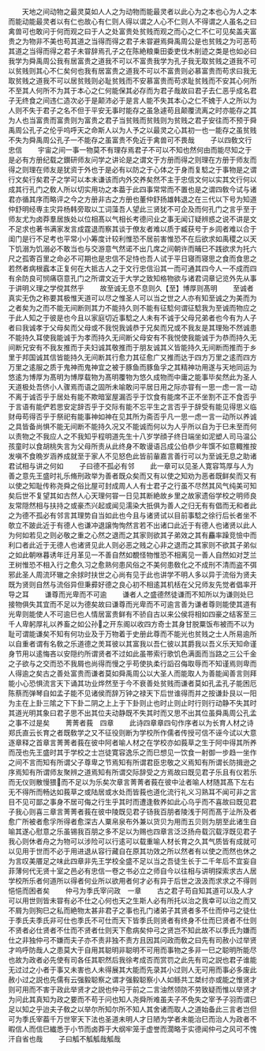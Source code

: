 <!-- { "loadSidebar": true } -->
　　天地之间动物之最灵莫如人人之为动物而能最灵者以此心为之本也心为人之本而能动能最灵者以有仁也故心有仁则人得以谓之人心不仁则人不得谓之人虽名之曰禽兽可也敢问于何而观之曰于人之处富贵处贫贱而观之而心之仁不仁可见矣盖夫富贵之为物非不美也苟其道之当得而得之君子未甞避焉舜禹周公是也贫贱之为可恶苟其道之当得而得之君子未甞辞焉孔子之在陈絶粮乗田委吏伐木削迹之类是也如必曰我学为舜禹周公我有居富贵之道我不可以不富贵我学为孔子我无取贫贱之道我不可以贫贱则其心不仁矣何也我有居富贵之道我不可以不富贵则必慕富贵而苟求曰我无取贫贱之道我不可以居贫贱则必耻贫贱而不安慕富贵而苟求耻贫贱而不安其心何所不至其人何所不为其于本心之仁何能保其必存而为君子哉故曰君子去仁恶乎成名君子无终食之间违仁造次必于是颠沛必于是言人能不失其本心之仁不媿于人之所以为人则不失于君子之名不但于平安无事时能存之虽急遽苟且颠覆流离之时亦能存之其为人也当富贵而富贵则为富贵之君子当贫贱而贫贱则为贫贱之君子安往而不预于舜禹周公孔子之伦乎呜呼天之命斯人以为人予之以最灵之心其初一也一能存之虽贫贱不失为舜禹周公孔子一不能存之虽富贵不免近于禽兽可不畏哉
　　子以四敎文行忠信
　　宇宙之间一事一物莫不有理存焉君子不可以不知也然何由而能尽知之于是必有方册纪载之鑚研师友问学之讲论是之谓文于方册而得之则理在方册于师友而得之则理在师友是犹资于外也于是必有以防之于心体之于身而复騐之于事物是之谓行文矣行矣君子之学可以本末谦该而内外交养矣然不主于忠信文何以实其文行何以成其行孔门之敎人所以切实用功之本葢于此四事常常而不置也是之谓四敎今试与诸君亦循其序而略评之今之方册非古之方册也董仲舒扬雄韩退之在三代以下号为知道仲舒明经専主灾异杨韩旁取以工词藻吾人望此三贤犹不可企及而何孔门之言乎至于师友尤为卤莽羣居族处以位相髙以气相长考德问业之事无闻订疑辨惑之说不讲是文不足求也著书满家发言成霆退而察其谈于僚友者难以质于臧获号于乡闾者难以合于闺门是行不足考也平常小小筹度计较利惟恐不居前害惟恐不在后欲求如禹稷之以天下饥溺为饥溺必不敢当也与交游意气然诺不出几席之间朝许而晡巳不践欲求为托六尺之孤寄百里之命必不可期也是忠信不足恃也吾人试于平日寝而寝思之食而食思之若然者病根蠧本正复何在大抵古人之于文行忠信沿其一而可通其四今人一不成而四有余防良可悯痛窃意孔门之所谓文近于大学之致知格物欲与诸君词章记览外先从事于讲明义理之学傥其然乎
　　故至诚无息不息则久【至】博厚则髙明
　　至诚者真实无伪之称要其极惟天道可以尽之惟圣人可以当之世之人亦有知至诚之为美而为之者矣为之而不能无间断则其力不能持久则不能有征騐何谓征騐我为至诚而物应之于此人知之于彼是也今且以家庭切近事騐之人未有不诚于父母兄弟者也今有为人子者曰我诚孝于父母矣而父母或不我悦我诚恭于兄矣而兄或不我友是其理殆不然诚患不能持久耳使我能诚于为孝而持久无间断父母安有不我悦使我能诚于为恭而持久无间断兄安有不我友推而于夫妇诚其敬推而于朋友诚其义皆能持久无间断而推而于乡里于邦国诚其信皆能持久无间断其行愈力其征愈广又推而达于四方万里之逺而四方万里之逺服之质于鬼神而鬼神宜之被于豚鱼而豚鱼孚之其精神功用遂与天地同运为悠逺为博厚为髙明为博厚载物为髙明覆物为悠久成物而中庸之能事毕矣然此为圣人天道极处吾侪小人骤焉而语之固所未喻敢问平居日用之际亦甞有一思一虑一言一动不离于诚否乎于居处有能不欺暗室屋漏否乎于饮食有能席不正不坐割不正不食否乎于言语有能俨若思安定辞否乎于交际有能不忘平生之言否乎于辞受有能见得思义临财毋苟得否乎于祭祀有能事神如神在见其所为斋否乎凡一思一虑一言一动所以养诚之具皆备尚惧不能无间断不能持久况又不能诚而何以为人乎所以自为于巳未至而何以责物之不我应人之不我知乎程明道先生十八岁学顔子终日端坐如泥塑人司马温公孩童时以食胡桃失言为父母所责从此终身不敢谩语吕成公伯恭少年馔不如意輙推按发嗔不食晩岁涵养成就至于家人不见怒色此皆前軰嘉言善行可以为至诚无息之助诸君试相与讲之何如
　　子曰德不孤必有邻
　　此一章可以见圣人寛容笃厚与人为善之意先王盛时礼乐脩刑政举为善者既众矣而又有以使之知劝为恶者既鲜矣而又有以使之知耻传称尧舜之俗比屋可封成周人人有士君子之行虽不尽然其风气纯美可知矣后世不复望其如古然人心天理何甞一日见其断絶故乡里之故家遗俗学校之明师良友常隠然相与扶持之或豪杰兴起或闻见濡染大扺俱为善人之归无有有倡而无和者此之为德不孤必有邻言其理势自当如此也今且与诸贤试以目前事騐之徐行后长者坐不欹立不跛此近于有德人也谦冲退譲恂恂然言若不出诸口此近于有德人也诸贤以此人为何如若见之则必敬之重之心然之退而之其家则欲其子弟效之其有麤率躁竞憸中而利口者此近于无德人也诸贤见此人则必恶之贱之心非之退而之其家则不欲其子弟似之如此朝咻暮诱年迁月革见一不善自然如覩怪物惟恐不相离见一善人自然如对芝兰玊树惟恐不相入行之愈久习之愈熟何患风俗之不美何患敎化之不成刑不清而盗不弭邪此圣人周流环辙之余捄时扶世之心尚有见于此也讲学不明人多以异于流俗为贤夫既为贤则自然与流俗异但秉彛好德之良心初不相逺其机栝在父兄师友先觉者倡率开导之耳
　　谦尊而光卑而不可逾
　　谦者人之盛德然徒谦而不知所以为谦则处巳接物俱失其宜而不足以为德矣故曰谦尊而光卑而不可逾言善为谦者尊则能使其道有光卑则能使人不可逾巳也人情居富贵鲜有不骄自古以来公侯将相如四豪之结客至三千人卑躬厚礼以养畜之如公孙之开东阁以收四方奇士其身甘脱粟饭布被而不以为耻可谓能谦矣不知有何功业及于万物着于史册此尊而不能光也贫贱之士人所易逾所以自重者谓有名敎之乐道德之羙耳彼以其富我以吾仁彼以其爵我以吾义乐天知命谨身节用以逺悔吝以安隠约所谓贤者不过如此虽帯索行歌饥色满面而当路之三公千金之子欲与之交而恐不我屑也尚得而慢之乎苟使执柔行謟召侮取辱而不知谨焉则卑而人得逾之矣古之善处富贵而谦者莫如舜禹周公以大圣人而能取人为善能闻善言则拜能小心恐惧流言天下诵其功业烨然至于今不衰善处贫贱而谦者莫如孔孟孔子能困厄陈蔡而弹琴自如孟子能不见诸侯而辞万钟之禄天下后世谁得而并之按谦卦艮以一阳为主在上卦三隂之下下卦二阴之上上于下卦则止也时止则止时行则行动静不失其时其道光明其象曰君子思不出其位夫动静既不失其时而又思不出其位虽舜禹周公孔孟之事不过是矣
　　菁菁者莪　四章
　　此诗四章章四句作序者以为长育人材之诗郑氏直云长育之者既敎学之又不征役则断为学校所作儒者传授可信不诬今试以大意逐章释之首章言菁菁者莪在彼中阿者喻人材之在学校亦如莪草之生于阿中得其所养而茂也先王盛时其于学校之士岂徒寛容逸乐之而巳想见一饮食一射御一步趋一坐作之间不言而知有所谓父子尊卑之节焉知有所谓君臣忠敬之义焉知有所谓长防揖逊之序焉知有所谓师友聚辨之道焉知有所谓交际辞受之方焉故曰既见君子乐且有仪若乐而无仪则散慢猥而不足以为乐矣次章言菁菁者莪在彼中沚者喻人材随其髙下左右无不得所而畅达如莪草之或陆居或水处而皆莪也道化流行礼义习熟耳不闻可非之言目不见可鄙之事身不居可侮之行生乎其时而遭逢敎养如此心乌乎而不喜故曰既见君子我心则喜三章言菁菁者莪在彼中陵既见君子钖我百朋者陵浅于阿而髙于沚所及者愈广所被者愈孚所得者愈深古人粟帛泉布外兼以货贝为用而五贝则为朋至此诸生自喻其遂心慰意之乐虽锡我百朋之多不足以为赐也四章言泛泛扬舟载沉载浮既见君子我心则休者舟之为物可以涉险可以行逺可以载重喻人材长育之久其气质皆有成就可以见用于世而不必于用进退从容行藏自在原其功效之所以然者有以使之而然也休之为言叹美餍足之味此四章非先王学校全盛不足以当之吾徒生长于二千年后不宜妄自菲薄何代无贤十室之邑必有忠信一卷之书必立之师自今以往相与讲明探索求古人居学校所乐者何道所以得者何业所以欲用者何才必有异于后世之汲汲而求求之不得则悒悒而困者矣
　　仲弓为季氏宰问政　一章
　　古之君子苟自知其道可以及人才可以用世则皆未甞有必不仕之心何也天之生斯人必有所托以治之我幸可以治之而又不屑为则狥巳之私而絶物太甚非君子之事也孔门诸弟子其贤者多不仕而仲弓之徒仕于季氏夫季氏非可仕也季氏不可仕而天下皆季氏则贤者有终身不仕而巳贤者不仕则不贤者必仕贤者不仕而不贤者仕则天下愈病矣仲弓之贤岂不知此故不以季氏为嫌而仕之非独仲弓不嫌而夫子亦不责非独不责方且因其问政而敎之曰先有司赦小过举贤才呜呼防哉人之患莫大于自用其聪明非聪明不可用而事物之多非一巳之聪明所能尽也故为政者必先使有司各任其职然后我徐考成否而赏罚之此先有司之説也君子谁能无过过之小者于事又未害也人未得展其大能而先录其小过则人无可用而事必多废此赦小过之説也先儒有云强毅聪察之谓才强毅聪察小人如鲧共工桀纣亦或能之惟贤才则可用而不害于政此举贤才之説也仲弓于前之二言油然领防不劳致疑而惟以举贤才为问此其真知为政之要而不苟于问也知人尧舜所难虽夫子不免失之宰予子羽而谓巳足以知之乎迨夫子敎之以举尔所知尔所不知人其舍诸而取人之道始备此三言者岂但可为季氏宰葢千万世宰天下法也圣道未明人才日陋为学者未能治巳而治人为政者不暇信人而信巳纎悉于小节而卤莽于大纲牢笼于虚誉而濶略于实德闻仲弓之风可不愧汗自省也哉
　　子曰觚不觚觚哉觚哉
